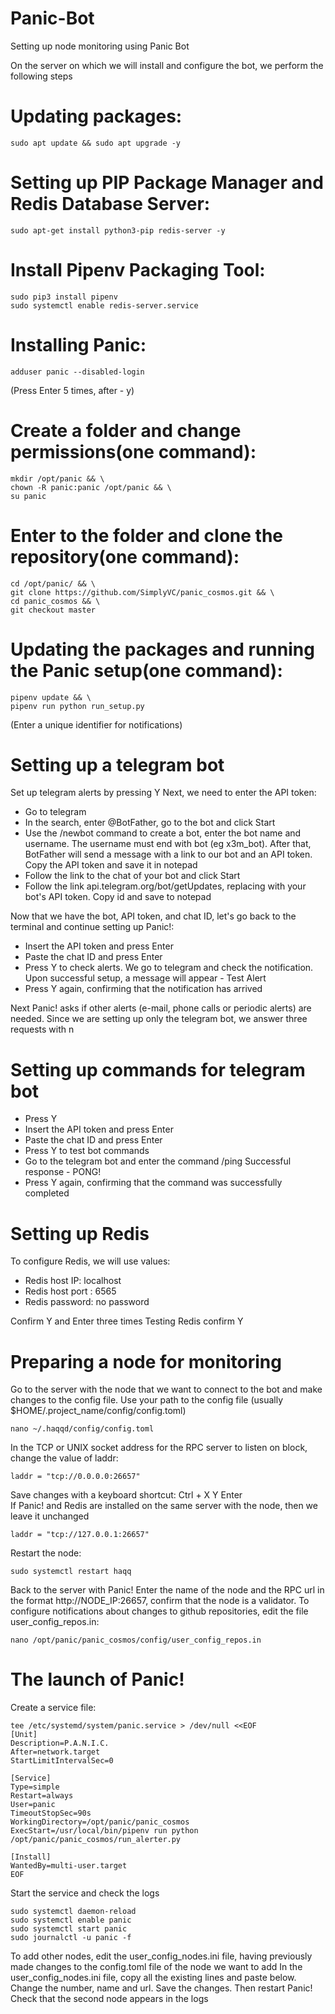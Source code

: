 # Panic-Bot
Setting up node monitoring using Panic Bot

On the server on which we will install and configure the bot, we perform the following steps

# Updating packages:

```
sudo apt update && sudo apt upgrade -y
```

# Setting up PIP Package Manager and Redis Database Server:

```
sudo apt-get install python3-pip redis-server -y
```

# Install Pipenv Packaging Tool:

```
sudo pip3 install pipenv
sudo systemctl enable redis-server.service
```

# Installing Panic:

```
adduser panic --disabled-login
```
(Press Enter 5 times, after - y)

# Create a folder and change permissions(one command):

```
mkdir /opt/panic && \
chown -R panic:panic /opt/panic && \
su panic
```

# Enter to the folder and clone the repository(one command):

```
cd /opt/panic/ && \
git clone https://github.com/SimplyVC/panic_cosmos.git && \
cd panic_cosmos && \
git checkout master
```
# Updating the packages and running the Panic setup(one command):

```
pipenv update && \
pipenv run python run_setup.py
```
(Enter a unique identifier for notifications)

# Setting up a telegram bot

Set up telegram alerts by pressing Y
Next, we need to enter the API token:

* Go to telegram
* In the search, enter @BotFather, go to the bot and click Start
* Use the /newbot command to create a bot, enter the bot name and username. The username must end with bot (eg x3m_bot). After that, BotFather will send a message with a link to our bot and an API token. Copy the API token and save it in notepad
* Follow the link to the chat of your bot and click Start
* Follow the link api.telegram.org/bot<token>/getUpdates, replacing <token> with your bot's API token. Copy id and save to notepad

Now that we have the bot, API token, and chat ID, let's go back to the terminal and continue setting up Panic!:
  
 * Insert the API token and press Enter
 * Paste the chat ID and press Enter
 * Press Y to check alerts. We go to telegram and check the notification. Upon successful setup, a message will appear - Test Alert
 * Press Y again, confirming that the notification has arrived
  
  Next Panic! asks if other alerts (e-mail, phone calls or periodic alerts) are needed. Since we are setting up only the telegram bot, we answer three requests with n
  
 # Setting up commands for telegram bot
  
  * Press Y
  * Insert the API token and press Enter
  * Paste the chat ID and press Enter
  * Press Y to test bot commands
  * Go to the telegram bot and enter the command /ping Successful response - PONG!
  * Press Y again, confirming that the command was successfully completed
  
# Setting up Redis
  
  To configure Redis, we will use values:
  
  * Redis host IP: localhost
  * Redis host port : 6565
  * Redis password: no password
    
  Confirm Y and Enter three times
  Testing Redis сonfirm Y
  
# Preparing a node for monitoring
  
  Go to the server with the node that we want to connect to the bot and make changes to the config file. Use your path to the config file (usually $HOME/.project_name/config/config.toml)
  
  ```
  nano ~/.haqqd/config/config.toml
  ```
  
  In the TCP or UNIX socket address for the RPC server to listen on block, change the value of laddr:
  
  ```
  laddr = "tcp://0.0.0.0:26657"
  ```
  
  Save changes with a keyboard shortcut: Ctrl + X Y Enter  
  If Panic! and Redis are installed on the same server with the node, then we leave it unchanged
  
  ```
  laddr = "tcp://127.0.0.1:26657"
  ```
  
  Restart the node:
  
  ```
  sudo systemctl restart haqq
  ```
  
  Back to the server with Panic!
  Enter the name of the node and the RPC url in the format http://NODE_IP:26657, confirm that the node is a validator.
  To configure notifications about changes to github repositories, edit the file user_config_repos.in:
  
  ```
  nano /opt/panic/panic_cosmos/config/user_config_repos.in
  ```
  
  # The launch of Panic!
  
  Create a service file:
  
  ```
  tee /etc/systemd/system/panic.service > /dev/null <<EOF
  [Unit]
Description=P.A.N.I.C.
After=network.target
StartLimitIntervalSec=0

[Service]
Type=simple
Restart=always
User=panic
TimeoutStopSec=90s
WorkingDirectory=/opt/panic/panic_cosmos
ExecStart=/usr/local/bin/pipenv run python /opt/panic/panic_cosmos/run_alerter.py

[Install]
WantedBy=multi-user.target
  EOF
  
  ```
  
Start the service and check the logs
  
  ```
sudo systemctl daemon-reload
sudo systemctl enable panic
sudo systemctl start panic
sudo journalctl -u panic -f
  ```
  
  To add other nodes, edit the user_config_nodes.ini file, having previously made changes to the config.toml file of the node we want to add
  In the user_config_nodes.ini file, copy all the existing lines and paste below. Change the number, name and url. Save the changes. Then restart Panic! 
  Check that the second node appears in the logs
